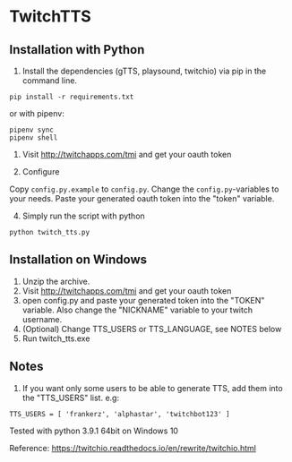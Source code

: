 # TwitchTTS

## Installation with Python

1. Install the dependencies (gTTS, playsound, twitchio) via pip in the command line.

```
pip install -r requirements.txt
```

or with pipenv:

```
pipenv sync
pipenv shell
```

1. Visit http://twitchapps.com/tmi and get your oauth token

2. Configure

Copy `config.py.example` to `config.py`.
Change the `config.py`-variables to your needs.
Paste your generated oauth token into the "token" variable.

4. Simply run the script with python

```
python twitch_tts.py
```

## Installation on Windows
1. Unzip the archive.
2. Visit http://twitchapps.com/tmi and get your oauth token
2. open config.py and paste your generated token into the "TOKEN" variable. Also change the "NICKNAME" variable to your twitch username.
3. (Optional) Change TTS_USERS or TTS_LANGUAGE, see NOTES below
4. Run twitch_tts.exe

## Notes
1. If you want only some users to be able to generate TTS, add them into the "TTS_USERS" list. e.g:

```
TTS_USERS = [ 'frankerz', 'alphastar', 'twitchbot123' ]
```

Tested with python 3.9.1 64bit on Windows 10

Reference:
https://twitchio.readthedocs.io/en/rewrite/twitchio.html
